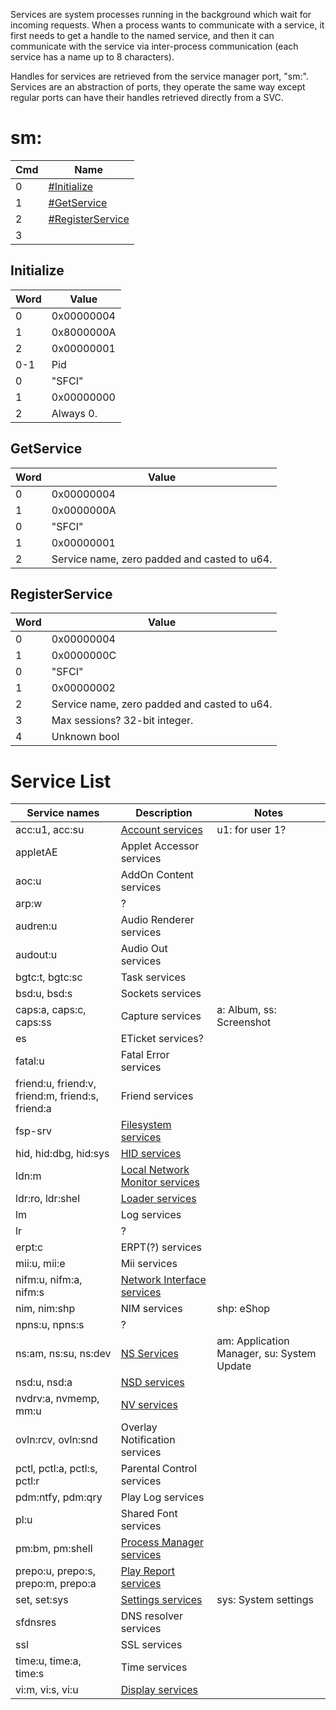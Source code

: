 Services are system processes running in the background which wait for
incoming requests. When a process wants to communicate with a service,
it first needs to get a handle to the named service, and then it can
communicate with the service via inter-process communication (each
service has a name up to 8 characters).

Handles for services are retrieved from the service manager port, "sm:".
Services are an abstraction of ports, they operate the same way except
regular ports can have their handles retrieved directly from a SVC.

# sm:

| Cmd | Name                                             |
| --- | ------------------------------------------------ |
| 0   | [\#Initialize](#Initialize "wikilink")           |
| 1   | [\#GetService](#GetService "wikilink")           |
| 2   | [\#RegisterService](#RegisterService "wikilink") |
| 3   |                                                  |

## Initialize

| Word | Value      |
| ---- | ---------- |
| 0    | 0x00000004 |
| 1    | 0x8000000A |
| 2    | 0x00000001 |
| 0-1  | Pid        |
| 0    | "SFCI"     |
| 1    | 0x00000000 |
| 2    | Always 0.  |

## GetService

| Word | Value                                        |
| ---- | -------------------------------------------- |
| 0    | 0x00000004                                   |
| 1    | 0x0000000A                                   |
| 0    | "SFCI"                                       |
| 1    | 0x00000001                                   |
| 2    | Service name, zero padded and casted to u64. |

## RegisterService

| Word | Value                                        |
| ---- | -------------------------------------------- |
| 0    | 0x00000004                                   |
| 1    | 0x0000000C                                   |
| 0    | "SFCI"                                       |
| 1    | 0x00000002                                   |
| 2    | Service name, zero padded and casted to u64. |
| 3    | Max sessions? 32-bit integer.                |
| 4    | Unknown bool                                 |

# Service List

| Service names                                    | Description                                                                          | Notes                                      |
| ------------------------------------------------ | ------------------------------------------------------------------------------------ | ------------------------------------------ |
| acc:u1, acc:su                                   | [Account services](Account%20services.md "wikilink")                                 | u1: for user 1?                            |
| appletAE                                         | Applet Accessor services                                                             |                                            |
| aoc:u                                            | AddOn Content services                                                               |                                            |
| arp:w                                            | ?                                                                                    |                                            |
| audren:u                                         | Audio Renderer services                                                              |                                            |
| audout:u                                         | Audio Out services                                                                   |                                            |
| bgtc:t, bgtc:sc                                  | Task services                                                                        |                                            |
| bsd:u, bsd:s                                     | Sockets services                                                                     |                                            |
| caps:a, caps:c, caps:ss                          | Capture services                                                                     | a: Album, ss: Screenshot                   |
| es                                               | ETicket services?                                                                    |                                            |
| fatal:u                                          | Fatal Error services                                                                 |                                            |
| friend:u, friend:v, friend:m, friend:s, friend:a | Friend services                                                                      |                                            |
| fsp-srv                                          | [Filesystem services](Filesystem%20services.md "wikilink")                           |                                            |
| hid, hid:dbg, hid:sys                            | [HID services](HID%20services.md "wikilink")                                         |                                            |
| ldn:m                                            | [Local Network Monitor services](Local%20Network%20Monitor%20services.md "wikilink") |                                            |
| ldr:ro, ldr:shel                                 | [Loader services](Loader%20services.md "wikilink")                                   |                                            |
| lm                                               | Log services                                                                         |                                            |
| lr                                               | ?                                                                                    |                                            |
| erpt:c                                           | ERPT(?) services                                                                     |                                            |
| mii:u, mii:e                                     | Mii services                                                                         |                                            |
| nifm:u, nifm:a, nifm:s                           | [Network Interface services](Network%20Interface%20services.md "wikilink")           |                                            |
| nim, nim:shp                                     | NIM services                                                                         | shp: eShop                                 |
| npns:u, npns:s                                   | ?                                                                                    |                                            |
| ns:am, ns:su, ns:dev                             | [NS Services](NS%20Services.md "wikilink")                                           | am: Application Manager, su: System Update |
| nsd:u, nsd:a                                     | [NSD services](NSD%20services.md "wikilink")                                         |                                            |
| nvdrv:a, nvmemp, mm:u                            | [NV services](NV%20services.md "wikilink")                                           |                                            |
| ovln:rcv, ovln:snd                               | Overlay Notification services                                                        |                                            |
| pctl, pctl:a, pctl:s, pctl:r                     | Parental Control services                                                            |                                            |
| pdm:ntfy, pdm:qry                                | Play Log services                                                                    |                                            |
| pl:u                                             | Shared Font services                                                                 |                                            |
| pm:bm, pm:shell                                  | [Process Manager services](Process%20Manager%20services.md "wikilink")               |                                            |
| prepo:u, prepo:s, prepo:m, prepo:a               | [Play Report services](Play%20Report%20services.md "wikilink")                       |                                            |
| set, set:sys                                     | [Settings services](Settings%20services.md "wikilink")                               | sys: System settings                       |
| sfdnsres                                         | DNS resolver services                                                                |                                            |
| ssl                                              | SSL services                                                                         |                                            |
| time:u, time:a, time:s                           | Time services                                                                        |                                            |
| vi:m, vi:s, vi:u                                 | [Display services](Display%20services.md "wikilink")                                 |                                            |
